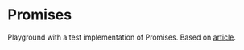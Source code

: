 # Promises
Playground with a test implementation of Promises. Based on [article](https://www.swiftbysundell.com/posts/under-the-hood-of-futures-and-promises-in-swift).
